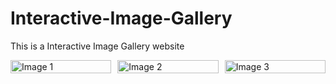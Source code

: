 # Interactive-Image-Gallery
This is a Interactive Image Gallery website
<!DOCTYPE html>
<html lang="en">
<head>
  <meta charset="UTF-8">
  <title>Interactive Image Gallery</title>
  <style>
    .gallery {
      display: grid;
      grid-template-columns: repeat(3, 1fr);
      gap: 10px;
    }
    .gallery img {
      width: 100%;
      height: auto;
      transition: transform 0.3s ease-in-out;
      cursor: pointer;
    }
    .gallery img:hover {
      transform: scale(1.1);
    }
  </style>
</head>
<body>

<div class="gallery">
  <img src="image1.jpg" alt="Image 1" onclick="openModal('image1.jpg', 'Image 1 Description')">
  <img src="image2.jpg" alt="Image 2" onclick="openModal('image2.jpg', 'Image 2 Description')">
  <img src="image3.jpg" alt="Image 3" onclick="openModal('image3.jpg', 'Image 3 Description')">
  <!-- Add more images with appropriate filenames and descriptions -->
</div>

<!-- Modal for displaying the enlarged image and description -->
<div id="modal" style="display: none;">
  <span onclick="closeModal()" style="position: absolute; top: 15px; right: 15px; cursor: pointer;">&times;</span>
  <img id="modalImg" style="width: 100%; height: auto;">
  <p id="caption" style="text-align: center; margin-top: 10px;"></p>
</div>

<script>
  function openModal(imageSrc, description) {
    const modal = document.getElementById('modal');
    const modalImg = document.getElementById('modalImg');
    const captionText = document.getElementById('caption');
    
    modal.style.display = 'block';
    modalImg.src = imageSrc;
    captionText.textContent = description;
  }

  function closeModal() {
    const modal = document.getElementById('modal');
    modal.style.display = 'none';
  }
</script>

</body>
</html>
